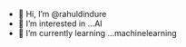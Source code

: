 - 👋 Hi, I’m @rahuldindure
- 👀 I’m interested in ...AI
- 🌱 I’m currently learning ...machinelearning

<!---
rahuldindure/rahuldindure is a ✨ special ✨ repository because its `README.md` (this file) appears on your GitHub profile.
You can click the Preview link to take a look at your changes.
--->

